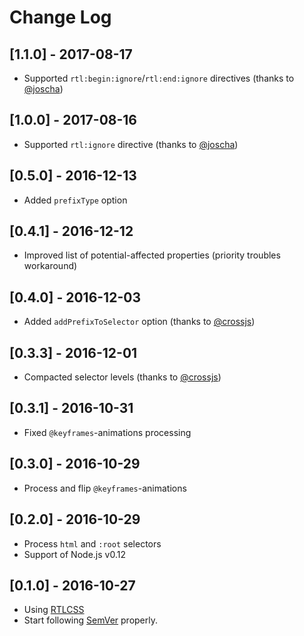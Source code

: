 # Change Log

## [1.1.0] - 2017-08-17
- Supported `rtl:begin:ignore`/`rtl:end:ignore` directives (thanks to [@joscha](https://github.com/joscha))

## [1.0.0] - 2017-08-16
- Supported `rtl:ignore` directive (thanks to [@joscha](https://github.com/joscha))

## [0.5.0] - 2016-12-13
- Added `prefixType` option 

## [0.4.1] - 2016-12-12
- Improved list of potential-affected properties (priority troubles workaround) 

## [0.4.0] - 2016-12-03
- Added `addPrefixToSelector` option (thanks to [@crossjs](https://github.com/crossjs))

## [0.3.3] - 2016-12-01
- Compacted selector levels (thanks to [@crossjs](https://github.com/crossjs))

## [0.3.1] - 2016-10-31
- Fixed `@keyframes`-animations processing

## [0.3.0] - 2016-10-29
- Process and flip `@keyframes`-animations

## [0.2.0] - 2016-10-29
- Process `html` and `:root` selectors
- Support of Node.js v0.12

## [0.1.0] - 2016-10-27
- Using [RTLCSS]
- Start following [SemVer](http://semver.org) properly.

[RTLCSS]: https://github.com/MohammadYounes/rtlcss
